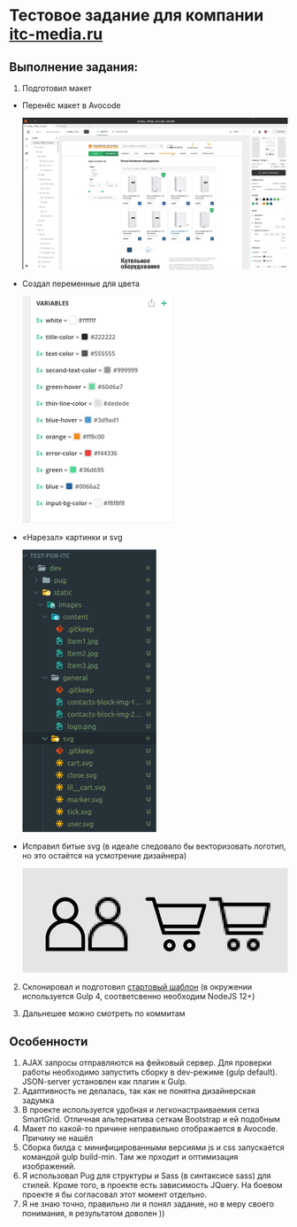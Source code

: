 # Тестовое задание для компании [itc-media.ru](https://itc-media.ru/)

## Выполнение задания:

1. Подготовил макет

- Перенёс макет в Avocode

  ![avocode](/img-for-md/2019-12-24_22-59.png)

* Создал переменные для цвета

  ![colors-var](/img-for-md/2019-12-24_23-04.png)

- «Нарезал» картинки и svg

  ![images](/img-for-md/2019-12-24_23-08.png)

* Исправил битые svg (в идеале следовало бы векторизовать логотип, но это остаётся на усмотрение дизайнера)

  ![fix-svg](/img-for-md/2019-12-24_23-13.png)

2. Склонировал и подготовил [стартовый шаблон](https://github.com/smargelov/newGulpStart) (в окружении используется Gulp 4, соответсвенно необходим NodeJS 12+)

3. Дальнешее можно смотреть по коммитам

## Особенности

1. AJAX запросы отправляются на фейковый сервер. Для проверки работы необходимо запустить сборку в dev-режиме (gulp default). JSON-server установлен как плагин к Gulp.
2. Адаптивность не делалась, так как не понятна дизайнерская задумка
3. В проекте используется удобная и легконастраиваемия сетка SmartGrid. Отличная альтернатива сеткам Bootstrap и ей подобным
4. Макет по какой-то причине неправильно отображается в Avocode. Причину не нашёл
5. Сборка билда с минифицированными версиями js и css запускается командой gulp build-min. Там же прходит и оптимизация изображений.
6. Я использовал Pug для структуры и Sass (в синтаксисе sass) для стилей. Кроме того, в проекте есть зависимость JQuery. На боевом проекте я бы согласовал этот момент отдельно.
7. Я не знаю точно, правильно ли я понял задание, но в меру своего понимания, я результатом доволен ))
